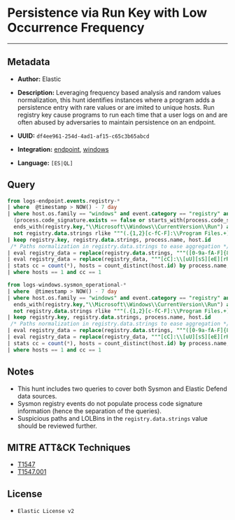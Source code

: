 # Persistence via Run Key with Low Occurrence Frequency

---

## Metadata

- **Author:** Elastic
- **Description:** Leveraging frequency based analysis and random values normalization, this hunt identifies instances where a program adds a persistence entry with rare values or are imited to unique hosts. Run registry key cause programs to run each time that a user logs on and are often abused by adversaries to maintain persistence on an endpoint.

- **UUID:** `df4ee961-254d-4ad1-af15-c65c3b65abcd`
- **Integration:** [endpoint](https://docs.elastic.co/integrations/endpoint), [windows](https://docs.elastic.co/integrations/windows)
- **Language:** `[ES|QL]`

## Query

```sql
from logs-endpoint.events.registry-*
| where  @timestamp > NOW() - 7 day
| where host.os.family == "windows" and event.category == "registry" and event.action == "modification" and
  (process.code_signature.exists == false or starts_with(process.code_signature.subject_name, "Microsoft")) and
  ends_with(registry.key,"\\Microsoft\\Windows\\CurrentVersion\\Run") and
  not registry.data.strings rlike """(.{1,2}[c-fC-F]:\\Program Files.+)|([c-fC-F]:\\Program Files.+)|(.{1,2}[c-fC-F]:\\WINDOWS\\System32\\DriverStore\\FileRepository\\.+)"""
| keep registry.key, registry.data.strings, process.name, host.id
 /* Paths normalization in registry.data.strings to ease aggregation */
| eval registry_data = replace(registry.data.strings, """([0-9a-fA-F]{8}-[0-9a-fA-F]{4}-[0-9a-fA-F]{4}-[0-9a-fA-F]{4}-[0-9a-fA-F]{12}|ns[a-z][A-Z0-9]{3,4}\.tmp|DX[A-Z0-9]{3,4}\.tmp|7z[A-Z0-9]{3,5}\.tmp|[0-9\.\-\_]{3,})""", "")
| eval registry_data = replace(registry_data, """[cC]:\\[uU][sS][eE][rR][sS]\\[a-zA-Z0-9Ã±\.\-\_\$~ ]+\\""", "C:\\\\users\\\\user\\\\")
| stats cc = count(*), hosts = count_distinct(host.id) by process.name, registry_data
| where hosts == 1 and cc == 1
```

```sql
from logs-windows.sysmon_operational-*
| where  @timestamp > NOW() - 7 day
| where host.os.family == "windows" and event.category == "registry" and event.action == "RegistryEvent (Value Set)" and
  ends_with(registry.key,"\\Microsoft\\Windows\\CurrentVersion\\Run") and
  not registry.data.strings rlike """(.{1,2}[c-fC-F]:\\Program Files.+)|([c-fC-F]:\\Program Files.+)|(.{1,2}[c-fC-F]:\\WINDOWS\\System32\\DriverStore\\FileRepository\\.+)"""
| keep registry.key, registry.data.strings, process.name, host.id
 /* Paths normalization in registry.data.strings to ease aggregation */
| eval registry_data = replace(registry.data.strings, """([0-9a-fA-F]{8}-[0-9a-fA-F]{4}-[0-9a-fA-F]{4}-[0-9a-fA-F]{4}-[0-9a-fA-F]{12}|ns[a-z][A-Z0-9]{3,4}\.tmp|DX[A-Z0-9]{3,4}\.tmp|7z[A-Z0-9]{3,5}\.tmp|[0-9\.\-\_]{3,})""", "")
| eval registry_data = replace(registry_data, """[cC]:\\[uU][sS][eE][rR][sS]\\[a-zA-Z0-9Ã±\.\-\_\$~ ]+\\""", "C:\\\\users\\\\user\\\\")
| stats cc = count(*), hosts = count_distinct(host.id) by process.name, registry_data
| where hosts == 1 and cc == 1
```

## Notes

- This hunt includes two queries to cover both Sysmon and Elastic Defend data sources.
- Sysmon registry events do not populate process code signature information (hence the separation of the queries).
- Suspicious paths and LOLBins in the `registry.data.strings` value should be reviewed further.
## MITRE ATT&CK Techniques

- [T1547](https://attack.mitre.org/techniques/T1547)
- [T1547.001](https://attack.mitre.org/techniques/T1547/001)

## License

- `Elastic License v2`
